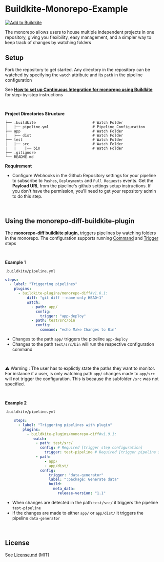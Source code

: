 # Buildkite-Monorepo-Example



[![Add to Buildkite](https://buildkite.com/button.svg)](https://buildkite.com/new)


The monorepo allows users to house multiple independent projects in one repository, giving you flexibility, easy management, and a simpler way to keep track of changes by watching folders

## Setup
Fork the repository to get started. Any directory in the repository can be watched  by specifying the `watch` attribute and its `path` in the pipeline configuration

See [**How to set up Continuous Integration for monorepo using Buildkite**](https://adikari.medium.com/set-up-continuous-integration-for-monorepo-using-buildkite-61539bb0ed76) for step-by-step instructions

<br/>

**Project Directories Structure**

```
├── .buildkite                          # Watch Folder
│   ├── pipeline.yml                    # Pipeline Configuration
├── app                                 # Watch Folder
|   ├── dist                            # Watch Folder
├── test                                # Watch Folder
|   ├── src                             # Watch Folder
|   |    |── bin                        # Watch Folder
├── .gitignore
└── README.md

```


**Requirement**
* Configure Webhooks in the Github Repository settings for your pipeline to subscribe to `Pushes`, `Deployments` and `Pull Requests` events. Get the **Payload URL** from the pipeline's github settings setup instructions. If you don't have the permission, you'll need to get your repository admin to do this step. 




<br/>

## Using the monorepo-diff-buildkite-plugin
The  [**monorepo-diff buildkite plugin**](https://github.com/buildkite-plugins/monorepo-diff-buildkite-plugin), triggers pipelines by watching folders in the monorepo. The configuration supports running [Command](https://buildkite.com/docs/pipelines/command-step) and [Trigger](https://buildkite.com/docs/pipelines/trigger-step) steps

<br/>

 **Example 1**
 <br/>

 ```.buildkite/pipeline.yml```
 
 ```yaml
 steps:
   - label: "Triggering pipelines"
     plugins:
       - buildkite-plugins/monorepo-diff#v1.0.1:
           diff: "git diff --name-only HEAD~1"
           watch:
             - path: app/
               config:
                 trigger: "app-deploy"
             - path: test/src/bin
               config:
                 command: "echo Make Changes to Bin"
 ```
 
 
 * Changes to the path `app/` triggers the pipeline `app-deploy`
 * Changes to the path `test/src/bin` will run the respective configuration command
 
 <br/>
 
 ⚠️  Warning : The user has to explictly state the paths they want to monitor. For instance if a user,  is only watching path `app/` changes made to `app/src` will not trigger the configuration. This is because the subfolder `/src` was not specified.
 
 <br/>
 
  **Example 2**
  <br/>
     
 ```.buildkite/pipeline.yml```
 ```yaml
     steps:
       - label: "Triggering pipelines with plugin"
         plugins:
           - buildkite-plugins/monorepo-diff#v1.0.1:
              watch:           
               - path: test/src/
                 config: # Required [trigger step configuration]
                   trigger: test-pipeline # Required [trigger pipeline slug]
               - path:
                   - app/
                   - app/dist/
                 config:
                     trigger: "data-generator"
                     label: ":package: Generate data"
                     build:
                       meta_data:
                         release-version: "1.1"
 ```
 
 * When changes are detected in the path `test/src/`  it triggers the pipeline `test-pipeline`
 * If the changes are made to either `app/` or `app/dist/` it triggers the pipeline `data-generator`
 

<br/>

## License

See [License.md](License.md) (MIT)

